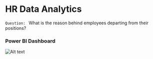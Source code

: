 # HR Data Analytics
`Question: ` What is the reason behind employees departing from their positions?
### Power BI Dashboard 
![Alt text]([url](https://github.com/xahid007/HR-Data-Analytics/blob/main/dashboard_hr_data_analytics.png)https://github.com/xahid007/HR-Data-Analytics/blob/main/dashboard_hr_data_analytics.png)
